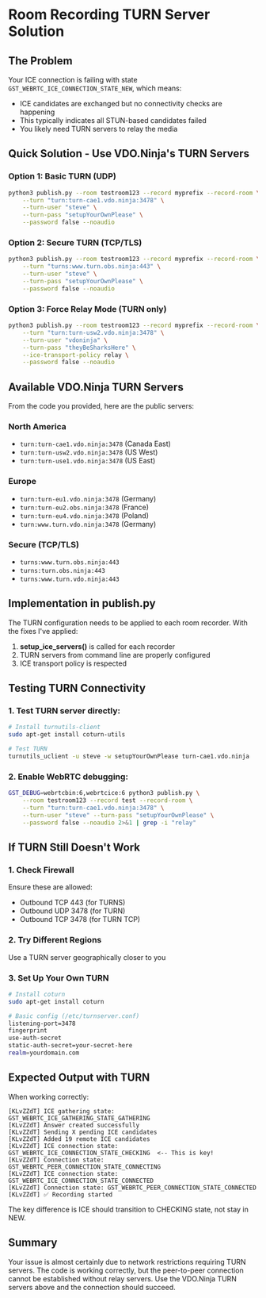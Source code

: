 # Room Recording TURN Server Solution

## The Problem
Your ICE connection is failing with state `GST_WEBRTC_ICE_CONNECTION_STATE_NEW`, which means:
- ICE candidates are exchanged but no connectivity checks are happening
- This typically indicates all STUN-based candidates failed
- You likely need TURN servers to relay the media

## Quick Solution - Use VDO.Ninja's TURN Servers

### Option 1: Basic TURN (UDP)
```bash
python3 publish.py --room testroom123 --record myprefix --record-room \
    --turn "turn:turn-cae1.vdo.ninja:3478" \
    --turn-user "steve" \
    --turn-pass "setupYourOwnPlease" \
    --password false --noaudio
```

### Option 2: Secure TURN (TCP/TLS)
```bash
python3 publish.py --room testroom123 --record myprefix --record-room \
    --turn "turns:www.turn.obs.ninja:443" \
    --turn-user "steve" \
    --turn-pass "setupYourOwnPlease" \
    --password false --noaudio
```

### Option 3: Force Relay Mode (TURN only)
```bash
python3 publish.py --room testroom123 --record myprefix --record-room \
    --turn "turn:turn-usw2.vdo.ninja:3478" \
    --turn-user "vdoninja" \
    --turn-pass "theyBeSharksHere" \
    --ice-transport-policy relay \
    --password false --noaudio
```

## Available VDO.Ninja TURN Servers

From the code you provided, here are the public servers:

### North America
- `turn:turn-cae1.vdo.ninja:3478` (Canada East)
- `turn:turn-usw2.vdo.ninja:3478` (US West)
- `turn:turn-use1.vdo.ninja:3478` (US East)

### Europe
- `turn:turn-eu1.vdo.ninja:3478` (Germany)
- `turn:turn-eu2.obs.ninja:3478` (France)
- `turn:turn-eu4.vdo.ninja:3478` (Poland)
- `turn:www.turn.vdo.ninja:3478` (Germany)

### Secure (TCP/TLS)
- `turns:www.turn.obs.ninja:443`
- `turns:turn.obs.ninja:443`
- `turns:www.turn.vdo.ninja:443`

## Implementation in publish.py

The TURN configuration needs to be applied to each room recorder. With the fixes I've applied:

1. **setup_ice_servers()** is called for each recorder
2. TURN servers from command line are properly configured
3. ICE transport policy is respected

## Testing TURN Connectivity

### 1. Test TURN server directly:
```bash
# Install turnutils-client
sudo apt-get install coturn-utils

# Test TURN
turnutils_uclient -u steve -w setupYourOwnPlease turn-cae1.vdo.ninja
```

### 2. Enable WebRTC debugging:
```bash
GST_DEBUG=webrtcbin:6,webrtcice:6 python3 publish.py \
    --room testroom123 --record test --record-room \
    --turn "turn:turn-cae1.vdo.ninja:3478" \
    --turn-user "steve" --turn-pass "setupYourOwnPlease" \
    --password false --noaudio 2>&1 | grep -i "relay"
```

## If TURN Still Doesn't Work

### 1. Check Firewall
Ensure these are allowed:
- Outbound TCP 443 (for TURNS)
- Outbound UDP 3478 (for TURN)
- Outbound TCP 3478 (for TURN TCP)

### 2. Try Different Regions
Use a TURN server geographically closer to you

### 3. Set Up Your Own TURN
```bash
# Install coturn
sudo apt-get install coturn

# Basic config (/etc/turnserver.conf)
listening-port=3478
fingerprint
use-auth-secret
static-auth-secret=your-secret-here
realm=yourdomain.com
```

## Expected Output with TURN

When working correctly:
```
[KLvZZdT] ICE gathering state: GST_WEBRTC_ICE_GATHERING_STATE_GATHERING
[KLvZZdT] Answer created successfully
[KLvZZdT] Sending X pending ICE candidates
[KLvZZdT] Added 19 remote ICE candidates
[KLvZZdT] ICE connection state: GST_WEBRTC_ICE_CONNECTION_STATE_CHECKING  <-- This is key!
[KLvZZdT] Connection state: GST_WEBRTC_PEER_CONNECTION_STATE_CONNECTING
[KLvZZdT] ICE connection state: GST_WEBRTC_ICE_CONNECTION_STATE_CONNECTED
[KLvZZdT] Connection state: GST_WEBRTC_PEER_CONNECTION_STATE_CONNECTED
[KLvZZdT] ✅ Recording started
```

The key difference is ICE should transition to CHECKING state, not stay in NEW.

## Summary

Your issue is almost certainly due to network restrictions requiring TURN servers. The code is working correctly, but the peer-to-peer connection cannot be established without relay servers. Use the VDO.Ninja TURN servers above and the connection should succeed.